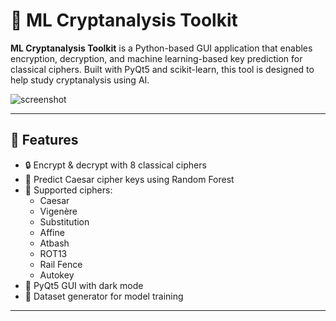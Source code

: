 # 🔐 ML Cryptanalysis Toolkit

**ML Cryptanalysis Toolkit** is a Python-based GUI application that enables encryption, decryption, and machine learning-based key prediction for classical ciphers. Built with PyQt5 and scikit-learn, this tool is designed to help study cryptanalysis using AI.

![screenshot](screenshot.png)

---

## 🚀 Features

- 🔒 Encrypt & decrypt with 8 classical ciphers
- 🧠 Predict Caesar cipher keys using Random Forest
- 🧩 Supported ciphers:
  - Caesar
  - Vigenère
  - Substitution
  - Affine
  - Atbash
  - ROT13
  - Rail Fence
  - Autokey
- 🎨 PyQt5 GUI with dark mode
- 🧪 Dataset generator for model training

---

